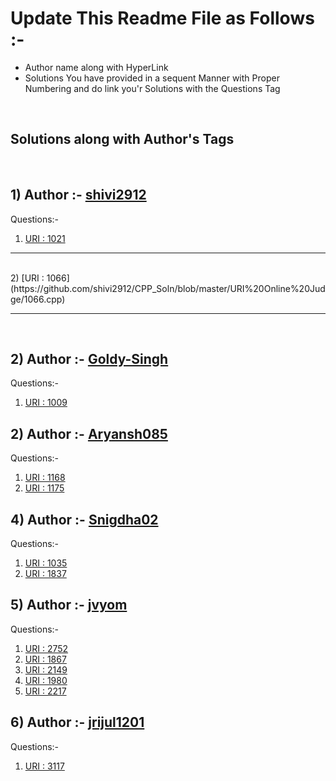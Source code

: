 # Update This Readme File as Follows :-
<ul>
    <li>Author name along with HyperLink</li>
    <li>Solutions You have provided in a sequent Manner with Proper Numbering and do link you'r Solutions with the Questions Tag</li>
</ul>
<br>

## Solutions along with Author's Tags
<br>


## 1) Author :- [shivi2912](https://github.com/shivi2912)
Questions:-
1) [URI : 1021](1021.cpp)

<hr>
<br>
2) [URI : 1066](https://github.com/shivi2912/CPP_Soln/blob/master/URI%20Online%20Judge/1066.cpp)
<hr>
<br>

## 2) Author :- [Goldy-Singh](https://github.com/Goldy-Singh)
Questions:-
1) [URI : 1009](1009.cpp)

## 2) Author :- [Aryansh085](https://github.com/Aryansh085)
Questions:-
1) [URI : 1168](1168.cpp)
2) [URI : 1175](1175.cpp)


## 4) Author :- [Snigdha02](https://github.com/Snigdha02)
Questions:-
1) [URI : 1035](1035.cpp)
2) [URI : 1837](1837.cpp)

## 5) Author :- [jvyom](https://github.com/jvyom)
Questions:-
1) [URI : 2752](2752.cpp)
2) [URI : 1867](1867.cpp)
3) [URI : 2149](2149.cpp)
4) [URI : 1980](1980.cpp)
5) [URI : 2217](2217.cpp)

## 6) Author :- [jrijul1201](https://github.com/jrijul1201)
Questions:-
1) [URI : 3117](3117.cpp)

